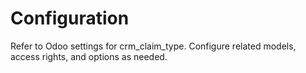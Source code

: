 # Configuration

Refer to Odoo settings for crm_claim_type. Configure related models, access rights, and options as needed.
